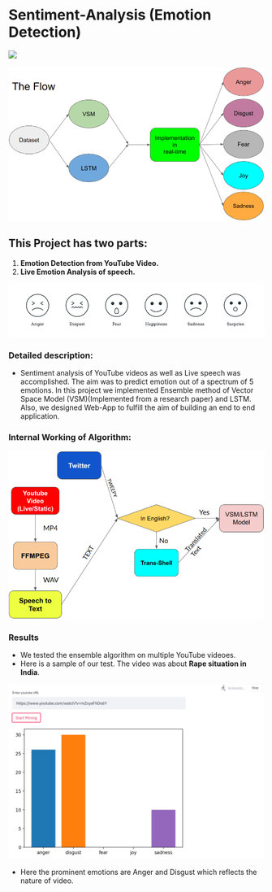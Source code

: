 # Sentiment-Analysis (Emotion Detection)

![](https://media.giphy.com/media/jagCOBe11uybnW63c1/giphy.gif)

![](https://github.com/cmdev007/Sentiment-Analysis/raw/main/images/figure6.png)

## This Project has two parts:
1. **Emotion Detection from YouTube Video.**
1. **Live Emotion Analysis of speech.**

![](https://github.com/cmdev007/Sentiment-Analysis/raw/main/images/base.png)

### Detailed description:
- Sentiment analysis of YouTube videos as well as Live speech was
accomplished. The aim was to predict emotion out of a spectrum of 5
emotions. In this project we implemented Ensemble method of Vector
Space Model (VSM)(Implemented from a research paper) and LSTM. Also,
we designed Web-App to fulfill the aim of building an end to end
application.

### Internal Working of Algorithm:
![](https://github.com/cmdev007/Sentiment-Analysis/raw/main/images/figure3.png)

### Results
- We tested the ensemble algorithm on multiple YouTube videoes.
- Here is a sample of our test. The video was about **Rape situation in India**.

![](https://github.com/cmdev007/Sentiment-Analysis/raw/main/images/figure4.png)

- Here the prominent emotions are Anger and Disgust which reflects the nature of video.